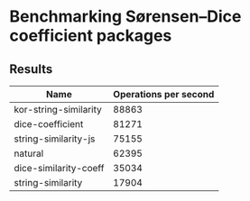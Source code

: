 # Benchmarking Sørensen–Dice coefficient packages

## Results
| Name                  | Operations per second |
| --------------------- | --------------------- |
| kor-string-similarity | 88863                 |
| dice-coefficient      | 81271                 |
| string-similarity-js  | 75155                 |
| natural               | 62395                 |
| dice-similarity-coeff | 35034                 |
| string-similarity     | 17904                 |
